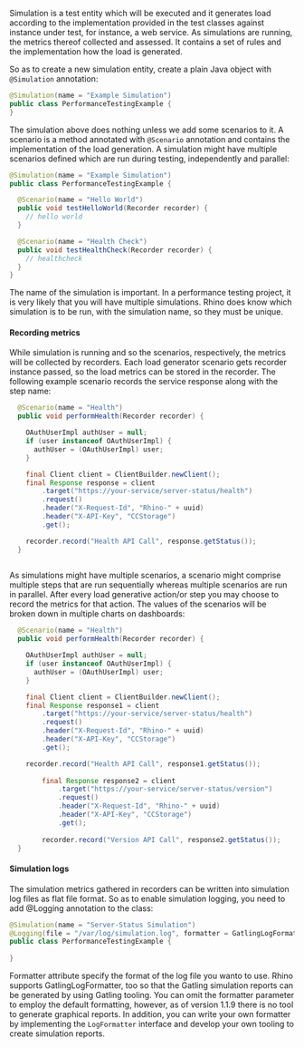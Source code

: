 Simulation is a test entity which will be executed and it generates load according to the 
implementation provided in the test classes against instance under test, for instance,  a web 
service. As simulations are running, the metrics thereof collected and assessed. It contains a 
set of rules and the implementation how the load is generated. 

So as to create a new simulation entity, create a plain Java object with `@Simulation` annotation: 

```java
@Simulation(name = "Example Simulation")
public class PerformanceTestingExample {
}
```

The simulation above does nothing unless we add some scenarios to it. A scenario is a method 
annotated with `@Scenario` annotation and contains the implementation of the load generation. A simulation 
might have multiple scenarios defined which are run during testing, independently and parallel:

```java
@Simulation(name = "Example Simulation")
public class PerformanceTestingExample {

  @Scenario(name = "Hello World")
  public void testHelloWorld(Recorder recorder) {
    // hello world
  }

  @Scenario(name = "Health Check")
  public void testHealthCheck(Recorder recorder) {
    // healthcheck 
  }
}
```

The name of the simulation is important. In a performance testing project, it is very likely that 
you will have multiple simulations. Rhino does know which simulation is to be run, with the 
simulation name, so they must be unique. 

#### Recording metrics

While simulation is running and so the scenarios, respectively, the metrics will be collected by 
recorders. Each load generator scenario gets recorder instance passed, so the load metrics can be
 stored in the recorder. The following example scenario records the service response along with the 
 step name:
 
```java
  @Scenario(name = "Health")
  public void performHealth(Recorder recorder) {

    OAuthUserImpl authUser = null;
    if (user instanceof OAuthUserImpl) {
      authUser = (OAuthUserImpl) user;
    }

    final Client client = ClientBuilder.newClient();
    final Response response = client
        .target("https://your-service/server-status/health")
        .request()
        .header("X-Request-Id", "Rhino-" + uuid)
        .header("X-API-Key", "CCStorage")
        .get();

    recorder.record("Health API Call", response.getStatus());
  }
  
```

As simulations might have multiple scenarios, a scenario might comprise multiple steps that are 
run sequentially whereas multiple scenarios are run in parallel. After every load generative 
action/or step you may choose to record the metrics for that action. The values of the scenarios 
will be broken down in multiple charts on dashboards: 

```java
  @Scenario(name = "Health")
  public void performHealth(Recorder recorder) {

    OAuthUserImpl authUser = null;
    if (user instanceof OAuthUserImpl) {
      authUser = (OAuthUserImpl) user;
    }

    final Client client = ClientBuilder.newClient();
    final Response response1 = client
        .target("https://your-service/server-status/health")
        .request()
        .header("X-Request-Id", "Rhino-" + uuid)
        .header("X-API-Key", "CCStorage")
        .get();

    recorder.record("Health API Call", response1.getStatus());
    
        final Response response2 = client
            .target("https://your-service/server-status/version")
            .request()
            .header("X-Request-Id", "Rhino-" + uuid)
            .header("X-API-Key", "CCStorage")
            .get();
    
        recorder.record("Version API Call", response2.getStatus());
  }
````

#### Simulation logs

The simulation metrics gathered in recorders can be written into simulation log files as flat 
file format. So as to enable simulation logging, you need to add @Logging annotation to the class:

````java
@Simulation(name = "Server-Status Simulation")
@Logging(file = "/var/log/simulation.log", formatter = GatlingLogFormatter.class)
public class PerformanceTestingExample {
  
}
````

Formatter attribute specify the format of the log file you wanto to use. Rhino supports 
GatlingLogFormatter, too so that the Gatling simulation reports can be generated by using Gatling
 tooling. You can omit the formatter parameter to employ the default formatting, however, as of 
 version 1.1.9 there is no tool to generate graphical reports.  In addition, you can write your 
 own formatter by implementing the `LogFormatter` interface and develop your own tooling to create 
 simulation reports.